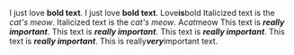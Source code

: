 I just love **bold text**.
I just love __bold text__.
Love**is**bold
Italicized text is the *cat's meow*.
Italicized text is the _cat's meow_.
A*cat*meow
This text is ***really important***.
This text is ___really important___.
This text is __*really important*__.
This text is **_really important_**.
This is really***very***important text.
